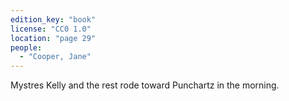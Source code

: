 ```yaml
---
edition_key: "book"
license: "CC0 1.0"
location: "page 29"
people:
  - "Cooper, Jane"
---
```

Mystres Kelly and the rest rode toward Punchartz
in the morning.
